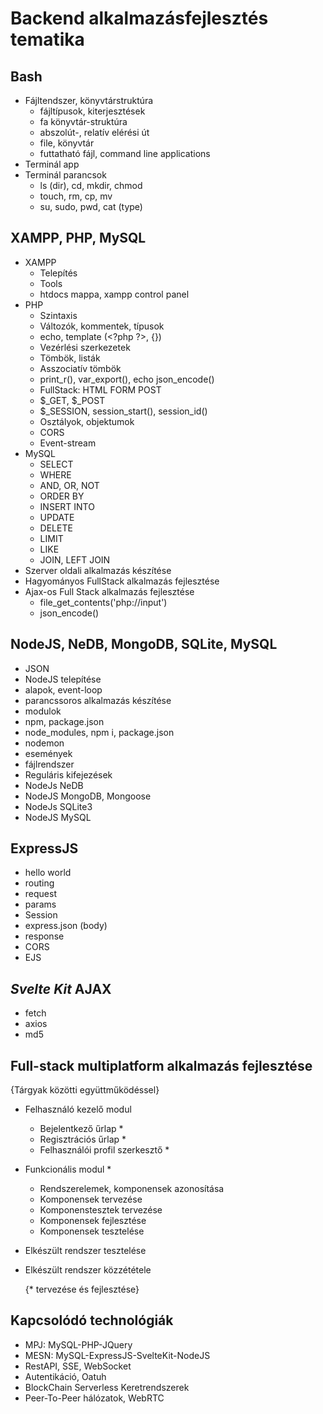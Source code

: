 # Backend alkalmazásfejlesztés tematika

## Bash

- Fájltendszer, könyvtárstruktúra
  - fájltípusok, kiterjesztések
  - fa könyvtár-struktúra
  - abszolút-, relatív elérési út
  - file, könyvtár
  - futtatható fájl, command line applications
- Terminál app
- Terminál parancsok
  - ls (dir), cd, mkdir, chmod
  - touch, rm, cp, mv
  - su, sudo, pwd, cat (type)

## XAMPP, PHP, MySQL

- XAMPP
  - Telepítés
  - Tools
  - htdocs mappa, xampp control panel
- PHP
  - Szintaxis
  - Változók, kommentek, típusok
  - echo, template (\<?php ?>, {})
  - Vezérlési szerkezetek
  - Tömbök, listák
  - Asszociatív tömbök
  - print_r(), var_export(), echo json_encode()
  - FullStack: HTML FORM POST
  - $_GET, $_POST
  - $_SESSION, session_start(), session_id()
  - Osztályok, objektumok
  - CORS
  - Event-stream
- MySQL
  - SELECT
  - WHERE
  - AND, OR, NOT
  - ORDER BY
  - INSERT INTO
  - UPDATE
  - DELETE
  - LIMIT
  - LIKE
  - JOIN, LEFT JOIN
- Szerver oldali alkalmazás készítése
- Hagyományos FullStack alkalmazás fejlesztése
- Ajax-os Full Stack alkalmazás fejlesztése
  - file_get_contents('php://input')
  - json_encode()

## NodeJS, NeDB, MongoDB, SQLite, MySQL

- JSON
- NodeJS telepítése
- alapok, event-loop
- parancssoros alkalmazás készítése
- modulok
- npm, package.json
- node_modules, npm i, package.json
- nodemon
- események
- fájlrendszer
- Reguláris kifejezések
- NodeJs NeDB
- NodeJS MongoDB, Mongoose
- NodeJs SQLite3
- NodeJS MySQL

## ExpressJS

- hello world
- routing
- request
- params
- Session
- express.json (body)
- response
- CORS
- EJS

## _Svelte Kit_ AJAX

- fetch
- axios
- md5

## Full-stack multiplatform alkalmazás fejlesztése

  {Tárgyak közötti együttműködéssel}

- Felhasználó kezelő modul
  - Bejelentkező űrlap *
  - Regisztrációs űrlap *
  - Felhasználói profil szerkesztő *
- Funkcionális modul *
  - Rendszerelemek, komponensek azonosítása
  - Komponensek tervezése
  - Komponenstesztek tervezése
  - Komponensek fejlesztése
  - Komponensek tesztelése
- Elkészült rendszer tesztelése
- Elkészült rendszer közzététele

  {* tervezése és fejlesztése}

## Kapcsolódó technológiák

- MPJ: MySQL-PHP-JQuery
- MESN: MySQL-ExpressJS-SvelteKit-NodeJS
- RestAPI, SSE, WebSocket
- Autentikáció, Oatuh
- BlockChain Serverless Keretrendszerek
- Peer-To-Peer hálózatok, WebRTC
